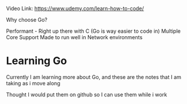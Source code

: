 Video Link: https://www.udemy.com/learn-how-to-code/

Why choose Go?

Performant - Right up there with C (Go is way easier to code in)
Multiple Core Support
Made to run well in Network environments


# Learning Go
Currently I am learning more about Go, and these are the notes that I am taking as i move along

Thought I would put them on github so I can use them while i work